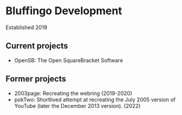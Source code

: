 # Bluffingo Development

Established 2019

## Current projects
* OpenSB: The Open SquareBracket Software

## Former projects
* 2003page: Recreating the webring (2019-2020)
* pokTwo: Shortlived attempt at recreating the July 2005 version of YouTube (later the December 2013 version). (2022)
